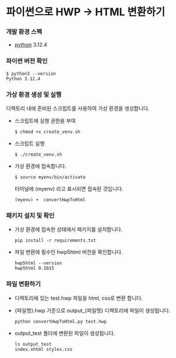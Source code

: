 # 파이썬으로 HWP -> HTML 변환하기


### 개발 환경 스펙
- [python](https://www.python.org/downloads/) 3.12.4

### 파이썬 버전 확인
```
$ python3 --version
Python 3.12.4
```

### 가상 환경 생성 및 실행
디렉토리 내에 준비된 스크립트를 사용하여 가상 환경을 생성합니다.

- 스크립트에 실행 권한을 부여
    ```
    $ chmod +x create_venv.sh
    ```

- 스크립트 실행
    ```
    $ ./create_venv.sh  
    ```

- 가상 환경에 접속합니다.
    ```
    $ source myenv/bin/activate
    ```
    터미널에 (myenv) 라고 표시되면 접속된 것입니다.
    ```
    (myenv) ➜  convertHwpToHtml
    ```

### 패키지 설치 및 확인

- 가상 환경에 접속한 상태에서 패키지를 설치합니다.
    ```
    pip install -r requirements.txt
    ```

- 파일 변환에 필수인 hwp5html 버전을 확인합니다.
    ```
    hwp5html --version
    hwp5html 0.1b15
    ```

### 파일 변환하기
- 디렉토리에 있는 test.hwp 파일을 html, css로 변환 합니다.
- {파일명}.hwp 기준으로 output_{파일명} 디렉토리에 파일이 생성됩니다.
    ```
    python convertHwpToHtml.py test.hwp
    ```

- output_test 폴더에 변환된 파일이 생성됩니다.
    ```
    ls output_test
    index.xhtml styles.css
    ```
